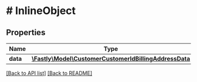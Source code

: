 # # InlineObject

## Properties

Name | Type | Description | Notes
------------ | ------------- | ------------- | -------------
**data** | [**\Fastly\Model\CustomerCustomerIdBillingAddressData**](CustomerCustomerIdBillingAddressData.md) |  | [optional] 


[[Back to API list]](../../README.md#endpoints) [[Back to README]](../../README.md)

